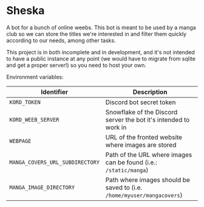 # Sheska
A bot for a bunch of online weebs. This bot is meant to be used by a manga club so we can store the titles we're interested in and filter them quickly according to our needs, among other tasks.

This project is in both incomplete and in development, and it's not intended to have a public instance at any point (we would have to migrate from sqlite and get a proper server!) so you need to host your own.

Environment variables:

| Identifier                      | Description                                                            |
| ------------------------------- | ---------------------------------------------------------------------- |
| `KORD_TOKEN`                    | Discord bot secret token                                               |
| `KORD_WEEB_SERVER`              | Snowflake of the Discord server the bot it's intended to work in       |
| `WEBPAGE`                       | URL of the fronted website where images are stored                     |
| `MANGA_COVERS_URL_SUBDIRECTORY` | Path of the URL where images can be found (i.e.: `/static/manga`)      |
| `MANGA_IMAGE_DIRECTORY`         | Path where images should be saved to (i.e. `/home/myuser/mangacovers`) |
